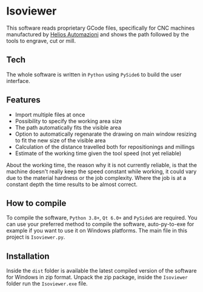 # Isoviewer

This software reads proprietary GCode files, specifically for CNC machines manufactured by [Helios Automazioni](https://www.heliosautomazioni.com/it/home-it.html) and shows the path followed by the tools to engrave, cut or mill.

## Tech
The whole software is written in `Python` using `PySide6` to build the user interface.

## Features
- Import multiple files at once
- Possibility to specify the working area size
- The path automatically fits the visible area
- Option to automatically regenarate the drawing on main window resizing to fit the new size of the visible area
- Calculation of the distance travelled both for repositionings and millings
- Estimate of the working time given the tool speed (not yet reliable)

About the working time, the reason why it is not currently reliable, is that the machine doesn't really keep the speed constant while working, it could vary due to the material hardness or the job complexity. Where the job is at a constant depth the time results to be almost correct. 

## How to compile
To compile the software, `Python 3.8+`, `Qt 6.0+` and `PySide6` are required.
You can use your preferred method to compile the software, auto-py-to-exe for example if you want to use it on Windows platforms.
The main file in this project is `Isoviewer.py`.

## Installation
Inside the `dist` folder is available the latest compiled version of the software for Windows in zip format.
Unpack the zip package, inside the `Isoviewer` folder run the `Isoviewer.exe` file.